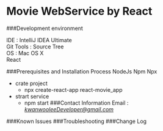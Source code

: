# Movie WebService by React

###Development environment

IDE : IntelliJ IDEA Ultimate  
Git Tools : Source Tree  
OS : Mac OS X  
React

###Prerequisites and Installation Process
NodeJs
Npm
Npx

- crate project   
  - npx create-react-app react-movie_app  
- strart service
  - npm start
###Contact Information
Email : *[kwanwooleeDeveloper@gmail.com](mailto:kwanwooleeDeveloper@gmail.com)*

###Known Issues
###Troubleshooting
###Change Log


